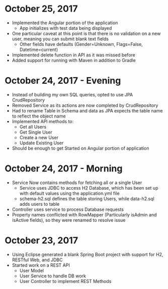 October 25, 2017
================
- Implemented the Angular portion of the application
	- App initializes with test data being displayed
- One particular caveat at this point is that there is no validation on a new user, meaning you can submit blank text fields
	- Other fields have defaults (Gender=Unknown, Flags=False, Datetime=current)
- Implemented delete function in API as it was missed before
- Added support for running with Maven in addition to Gradle

October 24, 2017 - Evening
==========================
- Instead of building my own SQL queries, opted to use JPA CrudRepository 
- Removed Service as its actions are now completed by CrudRepository
- Had to rename Table in Schema and data as JPA expects the table name to reflect the object name
- Implemented API methods to:
	- Get all Users
	- Get Single User
	- Create a new User
	- Update Existing User
- Should be enough to get Started on Angular portion of application

October 24, 2017 - Morning
========================
- Service Now contains methods for fetching all or a single User
	- Service uses JDBC to access H2 Database, which has been set up with default values using the application.yml file
	- schema-h2.sql defines the table storing Users, while data-h2.sql adds users to table
- Controller uses service to process Database requests
- Property names conflicted with RowMapper (Particularly isAdmin and isActive fields), so they were renamed to resolve issue

October 23, 2017
================
- Using Eclipse generated a blank Spring Boot project with support for H2, RESTful Web, and JDBC
- Started work on a REST API
	- User Model
	- User Service to handle DB work
	- User Controller to implement REST Methods
